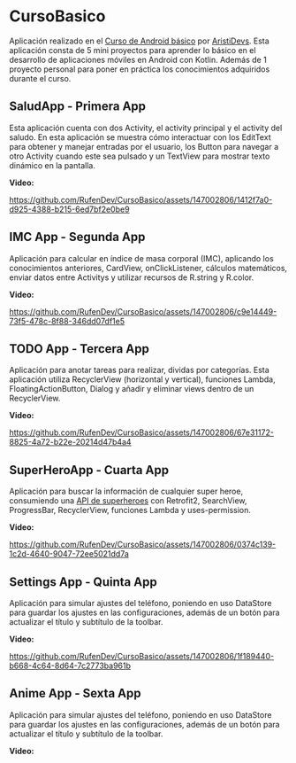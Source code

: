 <h1>CursoBasico</h1>

Aplicación realizado en el <a href="https://www.youtube.com/watch?v=vJapzH_46a8" target="_blank">Curso de Android básico</a> por <a href="https://github.com/ArisGuimera" target="_blank">AristiDevs</a>. Esta aplicación consta de 5 mini proyectos para aprender lo básico en el desarrollo de aplicaciones móviles en Android con Kotlin. Además de 1 proyecto personal para poner en práctica los conocimientos adquiridos durante el curso.

<h2>SaludApp - Primera App</h2>

Esta aplicación cuenta con dos Activity, el activity principal y el activity del saludo. En esta aplicación se muestra cómo interactuar con los EditText para obtener y manejar entradas por el usuario, los Button para navegar a otro Activity cuando este sea pulsado y un TextView para mostrar texto dinámico en la pantalla.

<strong>Video:</strong>

https://github.com/RufenDev/CursoBasico/assets/147002806/1412f7a0-d925-4388-b215-6ed7bf2e0be9

<h2>IMC App - Segunda App</h2>

Aplicación para calcular en índice de masa corporal (IMC), aplicando los conocimientos anteriores, CardView, onClickListener, cálculos matemáticos, enviar datos entre Activitys y utilizar recursos de R.string y R.color.

<strong>Video:</strong>

https://github.com/RufenDev/CursoBasico/assets/147002806/c9e14449-73f5-478c-8f88-346dd07df1e5

<h2>TODO App - Tercera App</h2>

Aplicación para anotar tareas para realizar, dividas por categorías. Esta aplicación utiliza RecyclerView (horizontal y vertical), funciones Lambda, FloatingActionButton, Dialog y añadir y eliminar views dentro de un RecyclerView.

<strong>Video:</strong>

https://github.com/RufenDev/CursoBasico/assets/147002806/67e31172-8825-4a72-b22e-20214d47b4a4

<h2>SuperHeroApp - Cuarta App</h2>

Aplicación para buscar la información de cualquier super heroe, consumiendo una <a href="https://superheroapi.com/" target="_blank">API de superheroes</a> con Retrofit2, SearchView, ProgressBar, RecyclerView, funciones Lambda y uses-permission.

<strong>Video:</strong>

https://github.com/RufenDev/CursoBasico/assets/147002806/0374c139-1c2d-4640-9047-72ee5021dd7a

<h2>Settings App - Quinta App</h2>

Aplicación para simular ajustes del teléfono, poniendo en uso DataStore para guardar los ajustes en las configuraciones, además de un botón para actualizar el título y subtítulo de la toolbar.

<strong>Video:</strong>

https://github.com/RufenDev/CursoBasico/assets/147002806/1f189440-b668-4c64-8d64-7c2773ba961b

<h2>Anime App - Sexta App</h2>

Aplicación para simular ajustes del teléfono, poniendo en uso DataStore para guardar los ajustes en las configuraciones, además de un botón para actualizar el título y subtítulo de la toolbar.

<strong>Video:</strong>